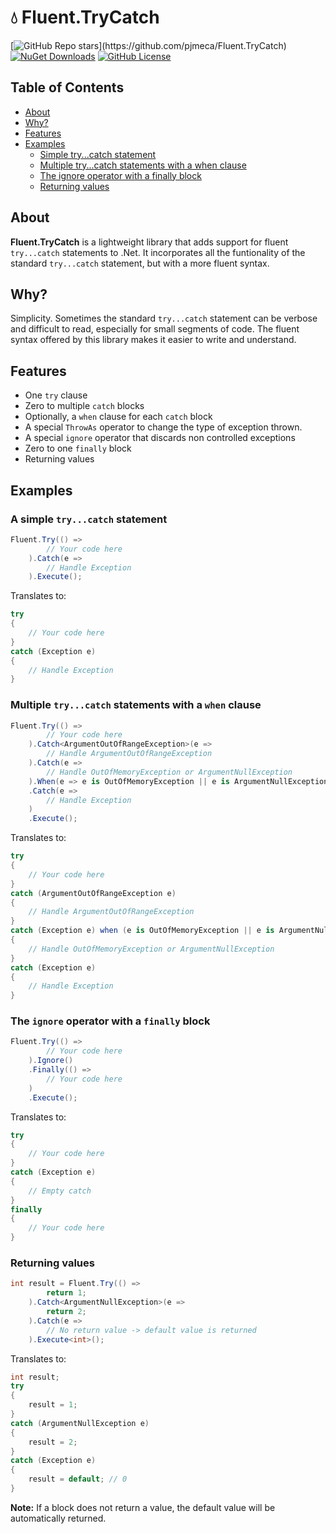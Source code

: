 # 💧 Fluent.TryCatch

[![GitHub Repo stars](https://img.shields.io/github/stars/pjmeca/Fluent.TryCatch?style=flat&logo=github&label=Star%20this%20repo!)](https://github.com/pjmeca/Fluent.TryCatch)
[![NuGet Downloads](https://img.shields.io/nuget/dt/Fluent.TryCatch?logo=nuget&label=Get%20it%20on%20NuGet)](https://www.nuget.org/packages/Fluent.TryCatch)
[![GitHub License](https://img.shields.io/github/license/pjmeca/Fluent.TryCatch?label=License)](https://opensource.org/licenses/MIT)

## Table of Contents

- [About](#about)
- [Why?](#why)
- [Features](#features)
- [Examples](#examples)
  - [Simple try...catch statement](#a-simple-trycatch-statement)
  - [Multiple try...catch statements with a when clause](#multiple-trycatch-statements-with-a-when-clause)
  - [The ignore operator with a finally block](#the-ignore-operator-with-a-finally-block)
  - [Returning values](#returning-values)

## About

**Fluent.TryCatch** is a lightweight library that adds support for fluent `try...catch` statements to .Net. It incorporates all the funtionality of the standard `try...catch` statement, but with a more fluent syntax.

## Why?

Simplicity. Sometimes the standard `try...catch` statement can be verbose and difficult to read, especially for small segments of code. The fluent syntax offered by this library makes it easier to write and understand.

## Features

- One `try` clause
- Zero to multiple `catch` blocks
- Optionally, a `when` clause for each `catch` block
- A special `ThrowAs` operator to change the type of exception thrown.
- A special `ignore` operator that discards non controlled exceptions
- Zero to one `finally` block
- Returning values

## Examples

### A simple `try...catch` statement

```csharp
Fluent.Try(() =>
        // Your code here
    ).Catch(e =>
        // Handle Exception
    ).Execute();
```

Translates to:

```csharp
try
{
    // Your code here
}
catch (Exception e)
{
    // Handle Exception
}
```

### Multiple `try...catch` statements with a `when` clause

```csharp
Fluent.Try(() => 
        // Your code here
    ).Catch<ArgumentOutOfRangeException>(e => 
        // Handle ArgumentOutOfRangeException
    ).Catch(e => 
        // Handle OutOfMemoryException or ArgumentNullException
    ).When(e => e is OutOfMemoryException || e is ArgumentNullException)
    .Catch(e => 
        // Handle Exception
    )
    .Execute();
```

Translates to:

```csharp
try
{
    // Your code here
}
catch (ArgumentOutOfRangeException e)
{
    // Handle ArgumentOutOfRangeException
}
catch (Exception e) when (e is OutOfMemoryException || e is ArgumentNullException)
{
    // Handle OutOfMemoryException or ArgumentNullException
}
catch (Exception e)
{
    // Handle Exception
}
```

### The `ignore` operator with a `finally` block

```csharp
Fluent.Try(() => 
        // Your code here
    ).Ignore()
    .Finally(() =>
        // Your code here
    )
    .Execute();
```

Translates to:

```csharp
try
{
    // Your code here
}
catch (Exception e)
{
    // Empty catch
}
finally
{
    // Your code here
}
```

### Returning values

```csharp
int result = Fluent.Try(() => 
        return 1;
    ).Catch<ArgumentNullException>(e =>
        return 2;
    ).Catch(e =>
        // No return value -> default value is returned
    ).Execute<int>();
```

Translates to:

```csharp
int result;
try
{
    result = 1;
}
catch (ArgumentNullException e)
{
    result = 2;
}
catch (Exception e)
{
    result = default; // 0
}
```

**Note:** If a block does not return a value, the default value will be automatically returned.